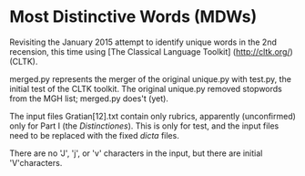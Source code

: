 # Most Distinctive Words (MDWs)

Revisiting the January 2015 attempt to identify unique words in the
2nd recension, this time using
[The Classical Language Toolkit] (http://cltk.org/) (CLTK).

merged.py represents the merger of the original unique.py with
test.py, the initial test of the CLTK toolkit. The original unique.py
removed stopwords from the MGH list; merged.py does't (yet).

The input files Gratian[12].txt contain only rubrics, apparently
(unconfirmed) only for Part I (the _Distinctiones_). This is only
for test, and the input files need to be replaced with the fixed
_dicta_ files.

There are no 'J', 'j', or 'v' characters in the input, but there
are initial 'V'characters.

